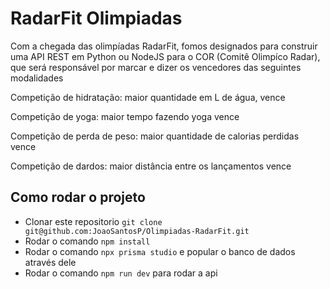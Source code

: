 # RadarFit Olimpiadas

Com a chegada das olimpíadas RadarFit, fomos designados para construir uma API REST em Python ou NodeJS para o COR (Comitê Olimpíco Radar), que será responsável por marcar e dizer os vencedores das seguintes modalidades

Competição de hidratação: maior quantidade em L de água, vence

Competição de yoga: maior tempo fazendo yoga vence

Competição de perda de peso: maior quantidade de calorias perdidas vence

Competição de dardos: maior distância entre os lançamentos vence

## Como rodar o projeto

- Clonar este repositorio `git clone git@github.com:JoaoSantosP/Olimpiadas-RadarFit.git`
- Rodar o comando `npm install`
- Rodar o comando `npx prisma studio` e popular o banco de dados através dele
- Rodar o comando `npm run dev` para rodar a api
